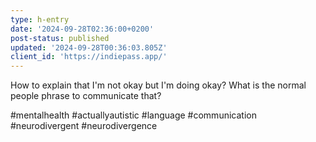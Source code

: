 ```yaml
---
type: h-entry
date: '2024-09-28T02:36:00+0200'
post-status: published
updated: '2024-09-28T00:36:03.805Z'
client_id: 'https://indiepass.app/'
---
```

How to explain that I'm not okay but I'm doing okay? What is the normal people phrase to communicate that? 

#mentalhealth #actuallyautistic #language #communication #neurodivergent #neurodivergence
